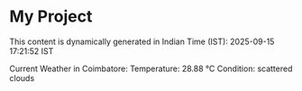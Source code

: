 # My Project

This content is dynamically generated in Indian Time (IST): 2025-09-15 17:21:52 IST


Current Weather in Coimbatore:
Temperature: 28.88 °C
Condition: scattered clouds
